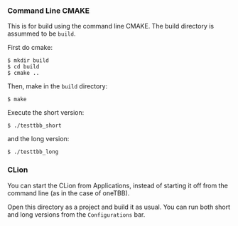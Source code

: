 ### Command Line CMAKE

This is for build using the command line CMAKE. The build directory is assummed to be `build`.

First do cmake:

    $ mkdir build
    $ cd build
    $ cmake ..
    
Then, make in the `build` directory:

    $ make
    
Execute the short version:

    $ ./testtbb_short
    
and the long version:

    $ ./testtbb_long
    
### CLion

You can start the CLion from Applications, instead of starting it off from the command line (as in the case of oneTBB).

Open this directory as a project and build it as usual. You can run both short and long versions from the `Configurations` bar.
